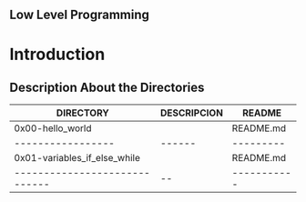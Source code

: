 ## Low Level Programming
# Introduction
## Description About the Directories
DIRECTORY|DESCRIPCION|README|
---------|-----------|------|
|0x00-hello_world|	|README.md|
-----------------|------|---------|
|0x01-variables_if_else_while|	|README.md|
-----------------------------|--|-----------|
